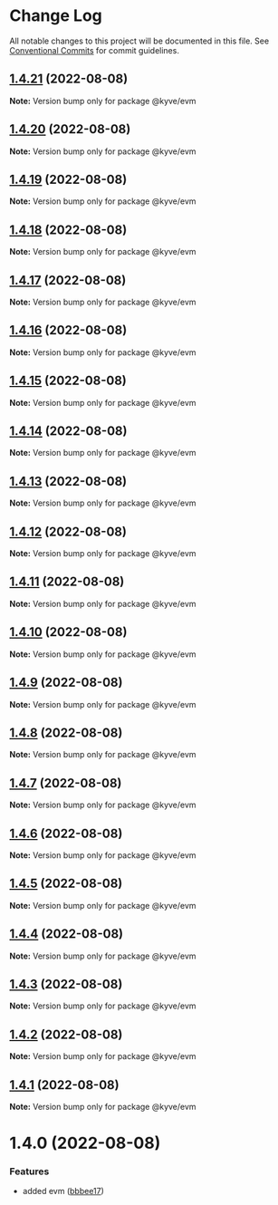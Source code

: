 # Change Log

All notable changes to this project will be documented in this file.
See [Conventional Commits](https://conventionalcommits.org) for commit guidelines.

## [1.4.21](https://github.com/KYVENetwork/node/compare/@kyve/evm@1.4.20...@kyve/evm@1.4.21) (2022-08-08)

**Note:** Version bump only for package @kyve/evm





## [1.4.20](https://github.com/KYVENetwork/node/compare/@kyve/evm@1.4.19...@kyve/evm@1.4.20) (2022-08-08)

**Note:** Version bump only for package @kyve/evm





## [1.4.19](https://github.com/KYVENetwork/node/compare/@kyve/evm@1.4.18...@kyve/evm@1.4.19) (2022-08-08)

**Note:** Version bump only for package @kyve/evm





## [1.4.18](https://github.com/KYVENetwork/node/compare/@kyve/evm@1.4.17...@kyve/evm@1.4.18) (2022-08-08)

**Note:** Version bump only for package @kyve/evm





## [1.4.17](https://github.com/KYVENetwork/node/compare/@kyve/evm@1.4.16...@kyve/evm@1.4.17) (2022-08-08)

**Note:** Version bump only for package @kyve/evm





## [1.4.16](https://github.com/KYVENetwork/node/compare/@kyve/evm@1.4.15...@kyve/evm@1.4.16) (2022-08-08)

**Note:** Version bump only for package @kyve/evm





## [1.4.15](https://github.com/KYVENetwork/node/compare/@kyve/evm@1.4.14...@kyve/evm@1.4.15) (2022-08-08)

**Note:** Version bump only for package @kyve/evm





## [1.4.14](https://github.com/KYVENetwork/node/compare/@kyve/evm@1.4.13...@kyve/evm@1.4.14) (2022-08-08)

**Note:** Version bump only for package @kyve/evm





## [1.4.13](https://github.com/KYVENetwork/node/compare/@kyve/evm@1.4.12...@kyve/evm@1.4.13) (2022-08-08)

**Note:** Version bump only for package @kyve/evm





## [1.4.12](https://github.com/KYVENetwork/node/compare/@kyve/evm@1.4.11...@kyve/evm@1.4.12) (2022-08-08)

**Note:** Version bump only for package @kyve/evm





## [1.4.11](https://github.com/KYVENetwork/node/compare/@kyve/evm@1.4.10...@kyve/evm@1.4.11) (2022-08-08)

**Note:** Version bump only for package @kyve/evm





## [1.4.10](https://github.com/KYVENetwork/node/compare/@kyve/evm@1.4.9...@kyve/evm@1.4.10) (2022-08-08)

**Note:** Version bump only for package @kyve/evm





## [1.4.9](https://github.com/KYVENetwork/node/compare/@kyve/evm@1.4.8...@kyve/evm@1.4.9) (2022-08-08)

**Note:** Version bump only for package @kyve/evm





## [1.4.8](https://github.com/KYVENetwork/node/compare/@kyve/evm@1.4.7...@kyve/evm@1.4.8) (2022-08-08)

**Note:** Version bump only for package @kyve/evm





## [1.4.7](https://github.com/KYVENetwork/node/compare/@kyve/evm@1.4.6...@kyve/evm@1.4.7) (2022-08-08)

**Note:** Version bump only for package @kyve/evm





## [1.4.6](https://github.com/KYVENetwork/node/compare/@kyve/evm@1.4.5...@kyve/evm@1.4.6) (2022-08-08)

**Note:** Version bump only for package @kyve/evm





## [1.4.5](https://github.com/KYVENetwork/node/compare/@kyve/evm@1.4.4...@kyve/evm@1.4.5) (2022-08-08)

**Note:** Version bump only for package @kyve/evm





## [1.4.4](https://github.com/KYVENetwork/node/compare/@kyve/evm@1.4.3...@kyve/evm@1.4.4) (2022-08-08)

**Note:** Version bump only for package @kyve/evm





## [1.4.3](https://github.com/KYVENetwork/node/compare/@kyve/evm@1.4.2...@kyve/evm@1.4.3) (2022-08-08)

**Note:** Version bump only for package @kyve/evm





## [1.4.2](https://github.com/KYVENetwork/node/compare/@kyve/evm@1.4.1...@kyve/evm@1.4.2) (2022-08-08)

**Note:** Version bump only for package @kyve/evm





## [1.4.1](https://github.com/KYVENetwork/node/compare/@kyve/evm@1.4.0...@kyve/evm@1.4.1) (2022-08-08)

**Note:** Version bump only for package @kyve/evm





# 1.4.0 (2022-08-08)


### Features

* added evm ([bbbee17](https://github.com/KYVENetwork/node/commit/bbbee17ec78a46507840e92910d069408468d805))
